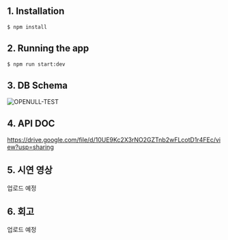 ## 1. Installation

```bash
$ npm install
```

## 2. Running the app

```bash
$ npm run start:dev
```

## 3. DB Schema
![OPENULL-TEST](https://user-images.githubusercontent.com/68436925/110335352-14918500-8067-11eb-8543-7a1886223644.png)

## 4. API DOC
https://drive.google.com/file/d/10UE9Kc2X3rNO2GZTnb2wFLcotD1r4FEc/view?usp=sharing

## 5. 시연 영상
업로드 예정

## 6. 회고
업로드 예정
